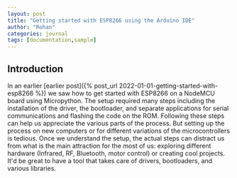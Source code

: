 ```yaml
---
layout: post
title: "Getting started with ESP8266 using the Arduino IDE"
author: "Rohan"
categories: journal
tags: [documentation,sample]
---
```


<style>
.boxed { border: 2px solid green;}
</style>

## Introduction

In an earlier [earlier post]({% post_url 2022-01-01-getting-started-with-esp8266 %}) we saw how to get started with
ESP8266 on a NodeMCU board using Micropython. The setup required many steps including the installation of the driver,
the bootloader, and separate applications for serial communications and flashing the code on the ROM. Following these
steps can help us appreciate the various parts of the process. But setting up the process on new computers or for
different variations of the microcontrollers is tedious. Once we understand the setup, the actual steps can distract us
from what is the main attraction for the most of us: exploring different hardware (Infrared, RF, Bluetooth, motor
control) or creating cool projects. It'd be great to have a tool that takes care of drivers, bootloaders, and various
libraries.  









